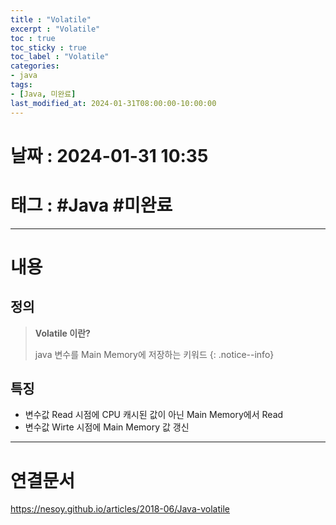 ```yaml
---
title : "Volatile"
excerpt : "Volatile"
toc : true
toc_sticky : true
toc_label : "Volatile"
categories:
- java
tags:
- [Java, 미완료]
last_modified_at: 2024-01-31T08:00:00-10:00:00
---
```


# 날짜 : 2024-01-31 10:35

# 태그 :  #Java #미완료 
---

# 내용

## 정의
> **Volatile 이란?**
>
> java 변수를 Main Memory에 저장하는 키워드
{: .notice--info}

## 특징
- 변수값 Read 시점에 CPU 캐시된 값이 아닌 Main Memory에서 Read
- 변수값 Wirte 시점에 Main Memory 값 갱신

---

# 연결문서
https://nesoy.github.io/articles/2018-06/Java-volatile